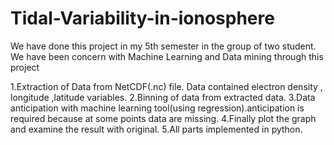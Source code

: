 # Tidal-Variability-in-ionosphere
We have done this project in my 5th semester in the group of two student. We have been concern with Machine Learning and Data mining through this project

1.Extraction of Data from NetCDF(.nc) file. Data contained  electron density , longitude ,latitude variables.
2.Binning of data from extracted data.
3.Data anticipation with machine learning tool(using regression).anticipation is required because at some points data are missing.
4.Finally plot the graph and examine the result with original.
5.All parts implemented in python.
